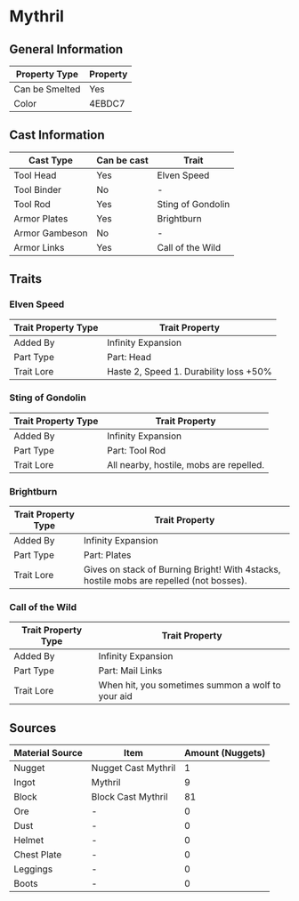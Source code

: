 # Mythril

## General Information

| Property Type  | Property |
| -------------- | -------- |
| Can be Smelted | Yes      |
| Color          | 4EBDC7   |

## Cast Information

| Cast Type      | Can be cast | Trait             |
| -------------- | ----------- | ----------------- |
| Tool Head      | Yes         | Elven Speed       |
| Tool Binder    | No          | -                 |
| Tool Rod       | Yes         | Sting of Gondolin |
| Armor Plates   | Yes         | Brightburn        |
| Armor Gambeson | No          | -                 |
| Armor Links    | Yes         | Call of the Wild  |

## Traits

### Elven Speed

| Trait Property Type | Trait Property                         |
| ------------------- | -------------------------------------- |
| Added By            | Infinity Expansion                     |
| Part Type           | Part: Head                             |
| Trait Lore          | Haste 2, Speed 1. Durability loss +50% |

### Sting of Gondolin

| Trait Property Type | Trait Property                          |
| ------------------- | --------------------------------------- |
| Added By            | Infinity Expansion                      |
| Part Type           | Part: Tool Rod                          |
| Trait Lore          | All nearby, hostile, mobs are repelled. |

### Brightburn

| Trait Property Type | Trait Property                                                                          |
| ------------------- | --------------------------------------------------------------------------------------- |
| Added By            | Infinity Expansion                                                                      |
| Part Type           | Part: Plates                                                                            |
| Trait Lore          | Gives on stack of Burning Bright! With 4stacks, hostile mobs are repelled (not bosses). |

### Call of the Wild

| Trait Property Type | Trait Property                                    |
| ------------------- | ------------------------------------------------- |
| Added By            | Infinity Expansion                                |
| Part Type           | Part: Mail Links                                  |
| Trait Lore          | When hit, you sometimes summon a wolf to your aid |

## Sources

| Material Source | Item                | Amount (Nuggets) |
| --------------- | ------------------- | ---------------- |
| Nugget          | Nugget Cast Mythril | 1                |
| Ingot           | Mythril             | 9                |
| Block           | Block Cast Mythril  | 81               |
| Ore             | -                   | 0                |
| Dust            | -                   | 0                |
| Helmet          | -                   | 0                |
| Chest Plate     | -                   | 0                |
| Leggings        | -                   | 0                |
| Boots           | -                   | 0                |
